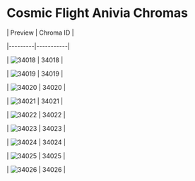 # Cosmic Flight Anivia Chromas


| Preview | Chroma ID |

|---------|-----------|

| ![34018](https://raw.communitydragon.org/latest/plugins/rcp-be-lol-game-data/global/default/v1/champion-chroma-images/34/34018.png) | 34018 |

| ![34019](https://raw.communitydragon.org/latest/plugins/rcp-be-lol-game-data/global/default/v1/champion-chroma-images/34/34019.png) | 34019 |

| ![34020](https://raw.communitydragon.org/latest/plugins/rcp-be-lol-game-data/global/default/v1/champion-chroma-images/34/34020.png) | 34020 |

| ![34021](https://raw.communitydragon.org/latest/plugins/rcp-be-lol-game-data/global/default/v1/champion-chroma-images/34/34021.png) | 34021 |

| ![34022](https://raw.communitydragon.org/latest/plugins/rcp-be-lol-game-data/global/default/v1/champion-chroma-images/34/34022.png) | 34022 |

| ![34023](https://raw.communitydragon.org/latest/plugins/rcp-be-lol-game-data/global/default/v1/champion-chroma-images/34/34023.png) | 34023 |

| ![34024](https://raw.communitydragon.org/latest/plugins/rcp-be-lol-game-data/global/default/v1/champion-chroma-images/34/34024.png) | 34024 |

| ![34025](https://raw.communitydragon.org/latest/plugins/rcp-be-lol-game-data/global/default/v1/champion-chroma-images/34/34025.png) | 34025 |

| ![34026](https://raw.communitydragon.org/latest/plugins/rcp-be-lol-game-data/global/default/v1/champion-chroma-images/34/34026.png) | 34026 |